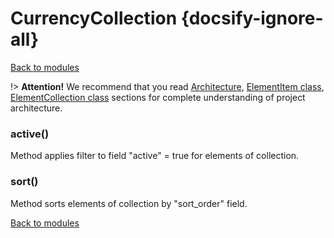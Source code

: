 # CurrencyCollection {docsify-ignore-all}

[Back to modules](modules/home.md)

!> **Attention!**  We recommend that you read [Architecture](home.md#architecture), [ElementItem class](item-class/item-class.md),
[ElementCollection class](collection-class/collection-class.md) sections for complete understanding of  project architecture.

### active()

Method applies filter to field "active" = true  for elements of collection.

### sort()

Method sorts elements of collection by "sort_order" field.

[Back to modules](modules/home.md)
